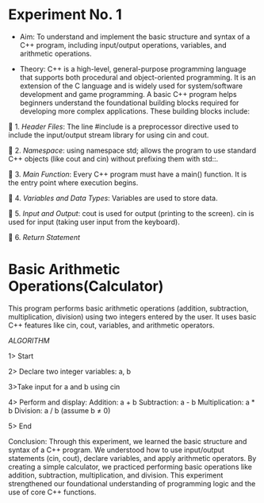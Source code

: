 # Experiment No. 1

* Aim: To understand and implement the basic structure and syntax of a C++ program, including input/output operations, variables, and arithmetic operations.

* Theory:
C++ is a high-level, general-purpose programming language that supports both procedural and object-oriented programming. It is an extension of the C language and is widely used for system/software development and game programming. A basic C++ program helps beginners understand the foundational building blocks required for developing more complex applications. These building blocks include:

🔹 1. *Header Files*:
The line #include <iostream> is a preprocessor directive used to include the input/output stream library for using cin and cout.

🔹 2. *Namespace*:
using namespace std; allows the program to use standard C++ objects (like cout and cin) without prefixing them with std::.

🔹 3. *Main Function*:
Every C++ program must have a main() function. It is the entry point where execution begins.

🔹 4. *Variables and Data Types*:
Variables are used to store data.

🔹 5. *Input and Output*:
cout is used for output (printing to the screen).
cin is used for input (taking user input from the keyboard).

🔹 6. *Return Statement*

# Basic Arithmetic Operations(Calculator)

This program performs basic arithmetic operations (addition, subtraction, multiplication, division) using two integers entered by the user. It uses basic C++ features like cin, cout, variables, and arithmetic operators.

*ALGORITHM*

1> Start

2> Declare two integer variables: a, b

3>Take input for a and b using cin

4> Perform and display:
 Addition: a + b
 Subtraction: a - b
 Multiplication: a * b
 Division: a / b (assume b ≠ 0)
 
5> End



Conclusion:
Through this experiment, we learned the basic structure and syntax of a C++ program. We understood how to use input/output statements (cin, cout), declare variables, and apply arithmetic operators. By creating a simple calculator, we practiced performing basic operations like addition, subtraction, multiplication, and division. This experiment strengthened our foundational understanding of programming logic and the use of core C++ functions.
